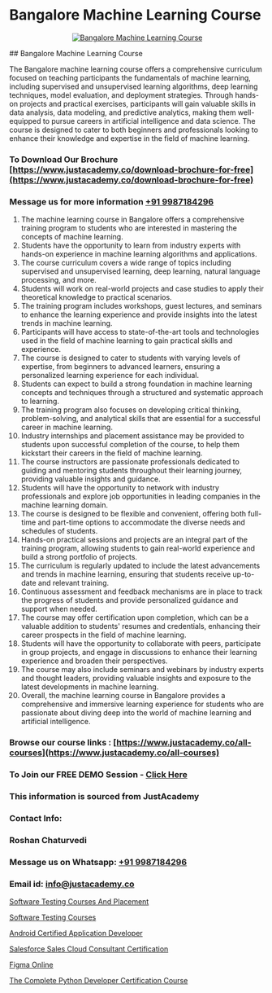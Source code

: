 # Bangalore Machine Learning Course

<p align="center">
  <a href="https://justacademy.co/course-detail/machine-learning">
    <img src="https://justacademy.co/storage2/course_image/1709713428_course_image.webp" alt="Bangalore Machine Learning Course">
  </a>
</p>
## Bangalore Machine Learning Course

The Bangalore machine learning course offers a comprehensive curriculum focused on teaching participants the fundamentals of machine learning, including supervised and unsupervised learning algorithms, deep learning techniques, model evaluation, and deployment strategies. Through hands-on projects and practical exercises, participants will gain valuable skills in data analysis, data modeling, and predictive analytics, making them well-equipped to pursue careers in artificial intelligence and data science. The course is designed to cater to both beginners and professionals looking to enhance their knowledge and expertise in the field of machine learning.
### To Download Our Brochure [https://www.justacademy.co/download-brochure-for-free](https://www.justacademy.co/download-brochure-for-free)
### Message us for more information [+91 9987184296](https://api.whatsapp.com/send?phone=919987184296)
1) The machine learning course in Bangalore offers a comprehensive training program to students who are interested in mastering the concepts of machine learning.
2) Students have the opportunity to learn from industry experts with hands-on experience in machine learning algorithms and applications.
3) The course curriculum covers a wide range of topics including supervised and unsupervised learning, deep learning, natural language processing, and more.
4) Students will work on real-world projects and case studies to apply their theoretical knowledge to practical scenarios.
5) The training program includes workshops, guest lectures, and seminars to enhance the learning experience and provide insights into the latest trends in machine learning.
6) Participants will have access to state-of-the-art tools and technologies used in the field of machine learning to gain practical skills and experience.
7) The course is designed to cater to students with varying levels of expertise, from beginners to advanced learners, ensuring a personalized learning experience for each individual.
8) Students can expect to build a strong foundation in machine learning concepts and techniques through a structured and systematic approach to learning.
9) The training program also focuses on developing critical thinking, problem-solving, and analytical skills that are essential for a successful career in machine learning.
10) Industry internships and placement assistance may be provided to students upon successful completion of the course, to help them kickstart their careers in the field of machine learning.
11) The course instructors are passionate professionals dedicated to guiding and mentoring students throughout their learning journey, providing valuable insights and guidance.
12) Students will have the opportunity to network with industry professionals and explore job opportunities in leading companies in the machine learning domain.
13) The course is designed to be flexible and convenient, offering both full-time and part-time options to accommodate the diverse needs and schedules of students.
14) Hands-on practical sessions and projects are an integral part of the training program, allowing students to gain real-world experience and build a strong portfolio of projects.
15) The curriculum is regularly updated to include the latest advancements and trends in machine learning, ensuring that students receive up-to-date and relevant training.
16) Continuous assessment and feedback mechanisms are in place to track the progress of students and provide personalized guidance and support when needed.
17) The course may offer certification upon completion, which can be a valuable addition to students' resumes and credentials, enhancing their career prospects in the field of machine learning.
18) Students will have the opportunity to collaborate with peers, participate in group projects, and engage in discussions to enhance their learning experience and broaden their perspectives.
19) The course may also include seminars and webinars by industry experts and thought leaders, providing valuable insights and exposure to the latest developments in machine learning.
20) Overall, the machine learning course in Bangalore provides a comprehensive and immersive learning experience for students who are passionate about diving deep into the world of machine learning and artificial intelligence.

### Browse our course links : [https://www.justacademy.co/all-courses](https://www.justacademy.co/all-courses) 
### To Join our FREE DEMO Session - [Click Here](https://www.justacademy.co/register-for-course-demo)


### This information is sourced from JustAcademy
### Contact Info:
### Roshan Chaturvedi
### Message us on Whatsapp: [+91 9987184296](https://api.whatsapp.com/send?phone=919987184296)
### Email id: [info@justacademy.co](mailto:info@justacademy.co)
                
[Software Testing Courses And Placement](https://www.linkedin.com/pulse/software-testing-courses-placement-justacademy-portland-yxihf?trackingId=Cj%2BFdEpCZVkP462ITRYWEQ%3D%3D&lipi=urn%3Ali%3Apage%3Ad_flagship3_company_admin%3B4wvQoxRzQS6F4YizGcy96A%3D%3D)

[Software Testing Courses](https://www.linkedin.com/pulse/software-testing-courses-justacademy-coimbatore-kl9ne?trackingId=s2bBeEXDJJyRzv4a4Q4g0Q%3D%3D&lipi=urn%3Ali%3Apage%3Ad_flagship3_company_admin%3By22MVqO%2BQeqrnkw6fmQaIA%3D%3D)

[Android Certified Application Developer](https://medium.com/@namusn/android-certified-application-developer-01a1b17dfb57)

[Salesforce Sales Cloud Consultant Certification](https://medium.com/@roneet705/salesforce-sales-cloud-consultant-certification-3a53e93665cb)

[Figma Online](https://justacademyin.github.io/justacademy/figma-online)

[The Complete Python Developer Certification Course](https://justacademyin.github.io/justacademy/the-complete-python-developer-certification-course)

